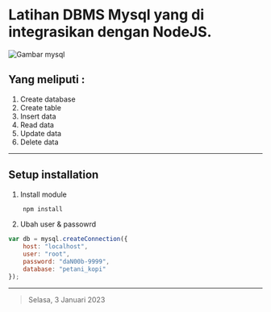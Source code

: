# Latihan DBMS Mysql yang di integrasikan dengan NodeJS. 

![Gambar mysql](https://www.simplilearn.com/ice9/free_resources_article_thumb/difference_between_sql_and_mysql.jpg)

## Yang meliputi :

1. Create database
2. Create table
3. Insert data
4. Read data
5. Update data
6. Delete data

---

## Setup installation

1. Install module

```javascript
    npm install
```

2. Ubah user & passowrd
```javascript
var db = mysql.createConnection({
    host: "localhost",
    user: "root",
    password: "daN00b-9999",
    database: "petani_kopi"
});
```
---
> Selasa, 3 Januari 2023